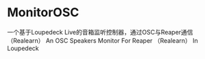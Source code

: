 # MonitorOSC
一个基于Loupedeck Live的音箱监听控制器，通过OSC与Reaper通信（Realearn）
An OSC Speakers Monitor For Reaper （Realearn） In Loupedeck
